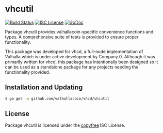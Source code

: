 vhcutil
=======


[![Build Status](http://img.shields.io/travis/valhallacoin/vhcd.svg)](https://travis-ci.org/valhallacoin/vhcd)
[![ISC License](http://img.shields.io/badge/license-ISC-blue.svg)](http://copyfree.org)
[![GoDoc](http://img.shields.io/badge/godoc-reference-blue.svg)](http://godoc.org/github.com/valhallacoin/vhcd/vhcutil)

Package vhcutil provides valhallacoin-specific convenience functions and types.
A comprehensive suite of tests is provided to ensure proper functionality.

This package was developed for vhcd, a full-node implementation of Valhalla which
is under active development by Company 0.  Although it was primarily written for
vhcd, this package has intentionally been designed so it can be used as a
standalone package for any projects needing the functionality provided.

## Installation and Updating

```bash
$ go get -u github.com/valhallacoin/vhcd/vhcutil
```

## License

Package vhcutil is licensed under the [copyfree](http://copyfree.org) ISC
License.
